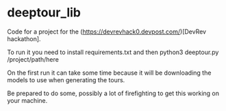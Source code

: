 # deeptour_lib

Code for a project for the (https://devrevhack0.devpost.com/)[DevRev hackathon].

To run it you need to install requirements.txt and then python3 deeptour.py /project/path/here

On the first run it can take some time because it will be downloading the models to use when generating the tours.

Be prepared to do some, possibly a lot of firefighting to get this working on your machine.

